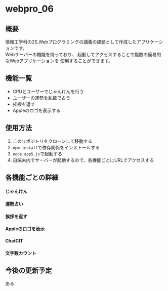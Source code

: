 # webpro_06
## 概要
情報工学科の2S,Webプログラミングの講義の課題として作成したアプリケーションです。  
Webサーバーの機能を持っており、
起動してアクセスすることで複数の簡易的なWebアプリケーションを
使用することができます。  

## 機能一覧
- CPUとユーザーでじゃんけんを行う
- ユーザーの運勢を乱数で占う
- 挨拶を返す
- Appleのロゴを表示する

## 使用方法
1. このリポジトリをクローンして移動する
1. ```npm install```で依存関係をインストールする
1. ```node app5.js```で起動する
1. 自端末内でサーバーが起動するので、各機能ごとにURLでアクセスする

## 各機能ごとの詳細
#### じゃんけん

#### 運勢占い

#### 挨拶を返す

#### Appleのロゴを表示

#### ChatCIT

#### 文字数カウント

## 今後の更新予定
ある
